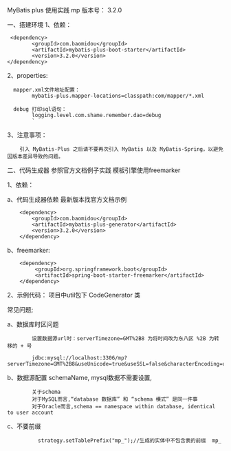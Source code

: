 MyBatis plus 使用实践  mp 版本号： 3.2.0

一、搭建环境
    1、依赖：
        
     <dependency>
            <groupId>com.baomidou</groupId>
            <artifactId>mybatis-plus-boot-starter</artifactId>
            <version>3.2.0</version>
    </dependency>
    
   2、properties:
      
      mapper.xml文件地址配置：
            mybatis-plus.mapper-locations=classpath:com/mapper/*.xml
       
      debug 打印sql语句：
            logging.level.com.shame.remember.dao=debug
            `
   3、注意事项：
        
        引入 MyBatis-Plus 之后请不要再次引入 MyBatis 以及 MyBatis-Spring，以避免因版本差异导致的问题。
        
    
二、代码生成器
    参照官方文档例子实践  模板引擎使用freemarker
    
1、依赖：

a、代码生成器依赖 最新版本找官方文档示例
        
        <dependency>
            <groupId>com.baomidou</groupId>
            <artifactId>mybatis-plus-generator</artifactId>
            <version>3.2.0</version>
        </dependency>
        
b、freemarker:
          
        <dependency>
             <groupId>org.springframework.boot</groupId>
             <artifactId>spring-boot-starter-freemarker</artifactId>
        </dependency>

2、示例代码： 项目中util包下  CodeGenerator 类

常见问题;
        
   a、数据库时区问题
           
            设置数据源url时：serverTimezone=GMT%2B8 为将时间改为东八区 %2B 为转移的 + 号
            
            jdbc:mysql://localhost:3306/mp?serverTimezone=GMT%2B8&useUnicode=true&useSSL=false&characterEncoding=utf8   
        
   b、数据源配置 schemaName, mysql数据不需要设置,
    
            关于schema  
            对于MySQL而言,“database 数据库” 和 “schema 模式” 是同一件事
            对于Oracle而言,schema == namespace within database, identical to user account
            
   c、不要前缀
        
              strategy.setTablePrefix("mp_");//生成的实体中不包含表的前缀  mp_
